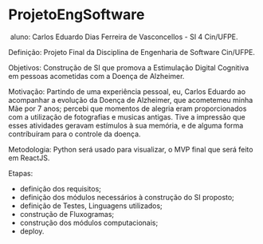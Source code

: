 # ProjetoEngSoftware
<img src=''>
aluno: Carlos Eduardo Dias Ferreira de Vasconcellos - SI 4 Cin/UFPE.

Definição:
Projeto Final da Disciplina de Engenharia de Software Cin/UFPE.

Objetivos:
Construção de SI que promova a Estimulação Digital Cognitiva em pessoas acometidas com a Doença de Alzheimer.

Motivação:
Partindo de uma experiência pessoal, eu, Carlos Eduardo ao acompanhar a evolução da Doença de Alzheimer, que acometemeu minha Mãe por 7 anos;
percebi que momentos de alegria eram proporcionados com a utilização de fotografias e musicas antigas.
Tive a impressão que esses atividades geravam estímulos à sua memória, e de alguma forma contríbuíram para o controle da doença.

Metodologia:
Python será usado para visualizar, o MVP final que será feito em ReactJS.

Etapas:
- definição dos requisitos;
- definição dos módulos necessários à construção do SI proposto;
- definição de Testes, Linguagens utilizados;
- construção de Fluxogramas;
- construção dos módulos computacionais;
- deploy.



